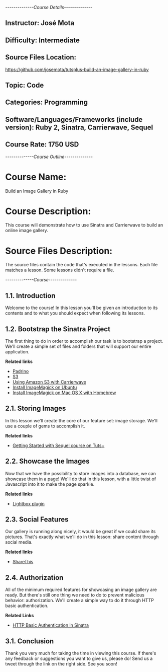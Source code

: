 *--------------Course Details--------------*

## Instructor: José Mota

## Difficulty: Intermediate

## Source Files Location:
https://github.com/josemota/tutsplus-build-an-image-gallery-in-ruby

## Topic: Code

## Categories: Programming

## Software/Languages/Frameworks (include version): Ruby 2, Sinatra, Carrierwave, Sequel

## Course Rate: 1750 USD

*--------------Course Outline--------------*

# Course Name:

Build an Image Gallery in Ruby

# Course Description:

This course will demonstrate how to use Sinatra and Carrierwave to build an online image gallery.

# Source Files Description:

The source files contain the code that's executed in the lessons. Each file matches a lesson. Some lessons didn't require a file.

*--------------Course--------------*

## 1.1. Introduction

Welcome to the course! In this lesson you'll be given an introduction to its contents and to what you should expect when following its lessons.

## 1.2. Bootstrap the Sinatra Project

The first thing to do in order to accomplish our task is to bootstrap a project. We'll create a simple set of files and folders that will support our entire application.

**Related links**

- [Padrino](http://padrinorb.com)
- [S3](http://aws.amazon.com/s3)
- [Using Amazon S3 with Carrierwave](https://github.com/carrierwaveuploader/carrierwave#using-amazon-s3)
- [Install ImageMagick on Ubuntu](https://help.ubuntu.com/community/ImageMagick)
- [Install ImageMagick on Mac OS X with Homebrew](http://brewformulas.org/Imagemagick)

## 2.1. Storing Images

In this lesson we'll create the core of our feature set: image storage. We'll use a couple of gems to accomplish it.

**Related links**

- [Getting Started with Sequel course on Tuts+](http://code.tutsplus.com/courses/getting-started-with-sequel)

## 2.2. Showcase the Images

Now that we have the possibility to store images into a database, we can showcase them in a page! We'll do that in this lesson, with a little twist of Javascript into it to make the page sparkle.

**Related links**

- [Lightbox plugin](http://lokeshdhakar.com/projects/lightbox2/)

## 2.3. Social Features

Our gallery is running along nicely, it would be great if we could share its pictures. That's exactly what we'll do in this lesson: share content through social media.

**Related links**

- [ShareThis](http://sharethis.com)

## 2.4. Authorization

All of the minimum required features for showcasing an image gallery are ready.  But there's still one thing we need to do to prevent malicious behavior: authorization. We'll create a simple way to do it through HTTP basic authentication.

**Related Links**

- [HTTP Basic Authentication in Sinatra](http://recipes.sinatrarb.com/p/middleware/rack_auth_basic_and_digest)

## 3.1. Conclusion

Thank you very much for taking the time in viewing this course. If there's any feedback or suggestions you want to give us, please do! Send us a tweet through the link on the right side. See you soon!
